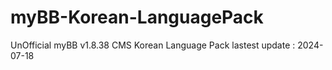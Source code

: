 # myBB-Korean-LanguagePack
UnOfficial myBB v1.8.38 CMS Korean Language Pack
lastest update : 2024-07-18
